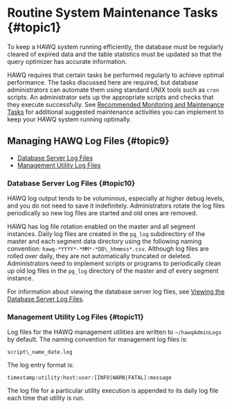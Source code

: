 # Routine System Maintenance Tasks {#topic1}

To keep a HAWQ system running efficiently, the database must be regularly cleared of expired data and the table statistics must be updated so that the query optimizer has accurate information.

HAWQ requires that certain tasks be performed regularly to achieve optimal performance. The tasks discussed here are required, but database administrators can automate them using standard UNIX tools such as `cron` scripts. An administrator sets up the appropriate scripts and checks that they execute successfully. See [Recommended Monitoring and Maintenance Tasks](RecommendedMonitoringTasks.md#) for additional suggested maintenance activities you can implement to keep your HAWQ system running optimally.

## Managing HAWQ Log Files {#topic9}

-   [Database Server Log Files](#)
-   [Management Utility Log Files](#)

### Database Server Log Files {#topic10}

HAWQ log output tends to be voluminous, especially at higher debug levels, and you do not need to save it indefinitely. Administrators rotate the log files periodically so new log files are started and old ones are removed.

HAWQ has log file rotation enabled on the master and all segment instances. Daily log files are created in the `pg_log` subdirectory of the master and each segment data directory using the following naming convention: `hawq-*YYYY*-*MM*-*DD\_hhmmss*.csv`. Although log files are rolled over daily, they are not automatically truncated or deleted. Administrators need to implement scripts or programs to periodically clean up old log files in the `pg_log` directory of the master and of every segment instance.

For information about viewing the database server log files, see [Viewing the Database Server Log Files](monitor.md#).

### Management Utility Log Files {#topic11}

Log files for the HAWQ management utilities are written to `~/hawqAdminLogs` by default. The naming convention for management log files is:

```
script\_name_date.log

```

The log entry format is:

```
timestamp:utility:host:user:[INFO|WARN|FATAL]:message

```

The log file for a particular utility execution is appended to its daily log file each time that utility is run.

